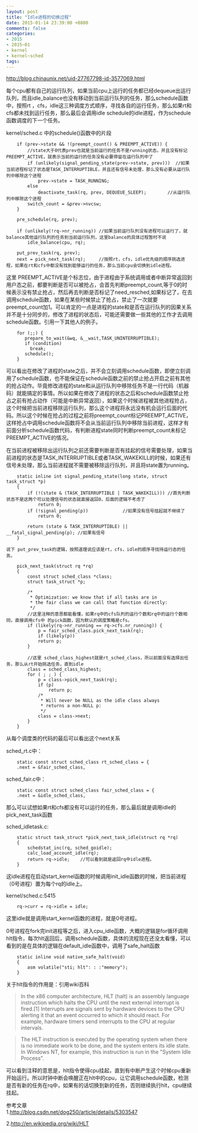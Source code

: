 ```yaml
---
layout: post
title: "Idle进程的切换过程"
date: 2015-01-14 23:39:00 +0800
comments: false
categories:
- 2015
- 2015~01
- kernel
- kernel~sched
tags:
---
```

http://blog.chinaunix.net/uid-27767798-id-3577069.html

  每个cpu都有自己的运行队列，如果当前cpu上运行的任务都已经dequeue出运行队列，而且idle_balance也没有移动到当前运行队列的任务，那么schedule函数中，按照rt ，cfs，idle这三种调度方式顺序，寻找各自的运行任务，那么如果rt和cfs都未找到运行任务，那么最后会调用idle schedule的idle进程，作为schedule函数调度的下一个任务。

kernel/sched.c 中的schedule()函数中的片段
```
	if (prev->state && !(preempt_count() & PREEMPT_ACTIVE)) {   
		//state大于0代表prev也就是当前运行的任务不是running状态，并且没有标记 PREEMPT_ACTIVE，就表示当前的运行的任务没有必要停留在运行队列中了
		if (unlikely(signal_pending_state(prev->state, prev)))  //如果当前进程标记了状态是TASK_INTERRUPTIBLE，并且还有信号未处理，那么没有必要从运行队列中移除这个进程
			prev->state = TASK_RUNNING;
		else
			deactivate_task(rq, prev, DEQUEUE_SLEEP);        //从运行队列中移除这个进程
		switch_count = &prev->nvcsw;
	}

	pre_schedule(rq, prev);

	if (unlikely(!rq->nr_running)) //如果当前运行队列没有进程可以运行了，就balance其他运行队列的任务到当前运行队列，这里balance的具体过程暂时不说
		idle_balance(cpu, rq);

	put_prev_task(rq, prev);
	next = pick_next_task(rq);     //按照rt，cfs，idle优先级的顺序挑选进程，如果在rt和cfs中都没有找到能够运行的任务，那么当前cpu会切换到idle进程。
```
  这里 PREEMPT_ACTIVE是个标志位，由于进程由于系统调用或者中断异常返回到用户态之前，都要判断是否可以被抢占，会首先判断preempt_count,等于0的时候表示没有禁止抢占，然后再去判断是否标记了need_resched,如果标记了，在去调用schedule函数，如果在某些时候禁止了抢占，禁止了一次就要preempt_count加1。可以肯定的一点是进程的state和是否在运行队列的因果关系并不是十分同步的，修改了进程的状态后，可能还需要做一些其他的工作才去调用schedule函数。引用一下其他人的例子。

```
	for (;;) {
	   prepare_to_wait(&wq, &__wait,TASK_UNINTERRUPTIBLE);
	   if (condition)
		 break;
	   schedule();
	}
```

  可以看出在修改了进程的state之后，并不会立刻调用schedule函数，即使立刻调用了schedule函数，也不能保证在schedule函数之前的禁止抢占开启之前有其他的抢占动作。毕竟修改进程的state和从运行队列中移除任务不是一行代码（机器码）就能搞定的事情。所以如果在修改了进程的状态之后和schedule函数禁止抢占之前有抢占动作（可能是中断异常返回），如果这个时候进程被其他进程抢占，这个时候把当前进程移除运行队列，那么这个进程将永远没有机会运行后面的代码。所以这个时候在抢占的过程之前将preempt_count标记PREEMPT_ACTIVE，这样抢占中调用schedule函数将不会从当前运行队列中移除当前进程，这样才有前面分析schedule函数代码，有判断进程state同时判断preempt_count未标记PREEMPT_ACTIVE的情况。

  在当前进程被移除出运行队列之前还需要判断是否有挂起的信号需要处理，如果当前进程的状态是TASK_INTERRUPTIBLE或者TASK_WAKEKILL的时候，如果还有信号未处理，那么当前进程就不需要被移除运行队列，并且将state置为running。

```
	static inline int signal_pending_state(long state, struct task_struct *p)
	{
		if (!(state & (TASK_INTERRUPTIBLE | TASK_WAKEKILL))) //首先判断状态不是这两个可以处理信号的状态就直接返回0，后面的逻辑不考虑了
			return 0;
		if (!signal_pending(p))             //如果没有信号挂起就不继续了
			return 0;

		return (state & TASK_INTERRUPTIBLE) || __fatal_signal_pending(p); //如果有信号
	}
```

	说下 put_prev_task的逻辑，按照道理说应该是rt，cfs，idle的顺序寻找待运行态的任务。

```
	pick_next_task(struct rq *rq)
	{
		const struct sched_class *class;
		struct task_struct *p;

		/*
		 * Optimization: we know that if all tasks are in
		 * the fair class we can call that function directly:
		 */
		//这里注释的意思都能看懂，如果rq中的cfs队列的运行个数和rq中的运行个数相同，直接调用cfs中 的pick函数，因为默认的调度策略是cfs。
		if (likely(rq->nr_running == rq->cfs.nr_running)) {
			p = fair_sched_class.pick_next_task(rq);
			if (likely(p))
			return p;
		}

		//这里 sched_class_highest就是rt_sched_class，所以前面没有选择出任务，那么从rt开始挑选任务，直到idle
		class = sched_class_highest;
 		for ( ; ; ) {
			p = class->pick_next_task(rq);
			if (p)
				return p;
			/*
			 * Will never be NULL as the idle class always
			 * returns a non-NULL p:
			 */
			class = class->next;
		}
	}
```

  从每个调度类的代码的最后可以看出这个next关系

sched_rt.c中：

```
	static const struct sched_class rt_sched_class = {
	.next = &fair_sched_class,
```

sched_fair.c中：

```
	static const struct sched_class fair_sched_class = {
	.next = &idle_sched_class,
```

  那么可以试想如果rt和cfs都没有可以运行的任务，那么最后就是调用idle的pick_next_task函数

sched_idletask.c:
```
	static struct task_struct *pick_next_task_idle(struct rq *rq)
	{
		schedstat_inc(rq, sched_goidle);
		calc_load_account_idle(rq);
		return rq->idle;    //可以看到就是返回rq中idle进程。
	}
```
  这idle进程在启动start_kernel函数的时候调用init_idle函数的时候，把当前进程（0号进程）置为每个rq的idle上。

kernel/sched.c:5415
```
	rq->curr = rq->idle = idle;
```
  这里idle就是调用start_kernel函数的进程，就是0号进程。

  0号进程在fork完init进程等之后，进入cpu_idle函数，大概的逻辑是for循环调用hlt指令，每次hlt返回后，调用schedule函数，具体的流程现在还没太看懂，可以看到的是在具体的逻辑在default_idle函数中，调用了safe_halt函数
```
	static inline void native_safe_halt(void)
	{
		asm volatile("sti; hlt": : :"memory");
	}
```
  关于hlt指令的作用是：引用wiki百科
>   In the x86 computer architecture, HLT (halt) is an assembly language instruction which halts the CPU until the next external interrupt is fired.[1] Interrupts are signals sent by hardware devices to the CPU alerting it that an event occurred to which it should react. For example, hardware timers send interrupts to the CPU at regular intervals.

>   The HLT instruction is executed by the operating system when there is no immediate work to be done, and the system enters its idle state. In Windows NT, for example, this instruction is run in the "System Idle Process".

  可以看到注释的意思是，hlt指令使得cpu挂起，直到有中断产生这个时候cpu重新开始运行。所以时钟中断会唤醒正在hlt中的cpu，让它调用schedule函数，检测是否有新的任务在rq中，如果有的话切换到新的任务，否则继续执行hlt，cpu继续挂起。

参考文章  
1.http://blog.csdn.net/dog250/article/details/5303547

2.http://en.wikipedia.org/wiki/HLT 

